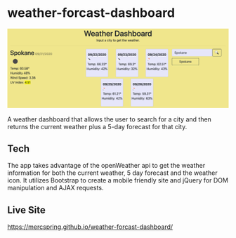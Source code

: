 # weather-forcast-dashboard

![example image](./weather-sample.png)

A weather dashboard that allows the user to search for a city and then returns the current weather plus a 5-day forecast for that city.

## Tech

The app takes advantage of the openWeather api to get the weather information for both the current weather, 5 day forecast and the weather icon. It utilizes Bootstrap to create a mobile friendly site and jQuery for DOM manipulation and AJAX requests.

## Live Site
https://mercspring.github.io/weather-forcast-dashboard/